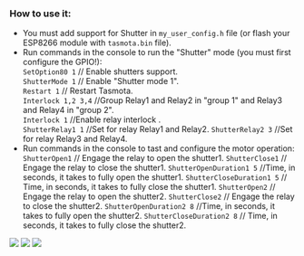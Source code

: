 ### How to use it:  
 - You must add support for Shutter in `my_user_config.h` file (оr flash your ESP8266 module with `tasmota.bin` file).  
 - Run commands in the console to run the "Shutter" mode (you must first configure the GPIO!):  
    `SetOption80 1`     // Enable shutters support.   
    `ShutterMode 1`     // Enable "Shutter mode 1".  
    `Restart 1`         // Restart Tasmota.  
    `Interlock 1,2 3,4` //Group Relay1 and Relay2 in "group 1" and Relay3 and Relay4 in "group 2".  
    `Interlock 1`       //Enable relay interlock .  
    `ShutterRelay1 1`   //Set for relay Relay1 and Relay2.
    `ShutterRelay2 3`   //Set for relay Relay3 and Relay4.
-  Run commands in the console to tast and configure the motor operation: 
   `ShutterOpen1` // Engage the relay to open the shutter1.
   `ShutterClose1` // Engage the relay to close the shutter1.
   `ShutterOpenDuration1 5` //Time, in seconds, it takes to fully open the shutter1.
   `ShutterCloseDuration1 5` // Time, in seconds, it takes to fully close the shutter1.
   `ShutterOpen2` // Engage the relay to open the shutter2.
   `ShutterClose2` // Engage the relay to close the shutter2.
   `ShutterOpenDuration2 8` //Time, in seconds, it takes to fully open the shutter2.
   `ShutterCloseDuration2 8` // Time, in seconds, it takes to fully close the shutter2.   

![](https://raw.githubusercontent.com/TrDA-hab/Projects/master/Sonoff%204ch%20pro/14-1-1.jpg) 
![](https://raw.githubusercontent.com/TrDA-hab/Projects/master/Sonoff%204ch%20pro/14-1-2.jpg) 
![](https://raw.githubusercontent.com/TrDA-hab/Projects/master/Sonoff%204ch%20pro/14-1-3.jpg) 
